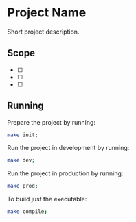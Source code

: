 # Project Name
Short project description.

## Scope
- [ ] 
- [ ] 
- [ ] 

## Running
Prepare the project by running:

```bash
make init;
```

Run the project in development by running:

```bash
make dev;
```

Run the project in production by running:

```bash
make prod;
```

To build just the executable:

```bash
make compile;
```
